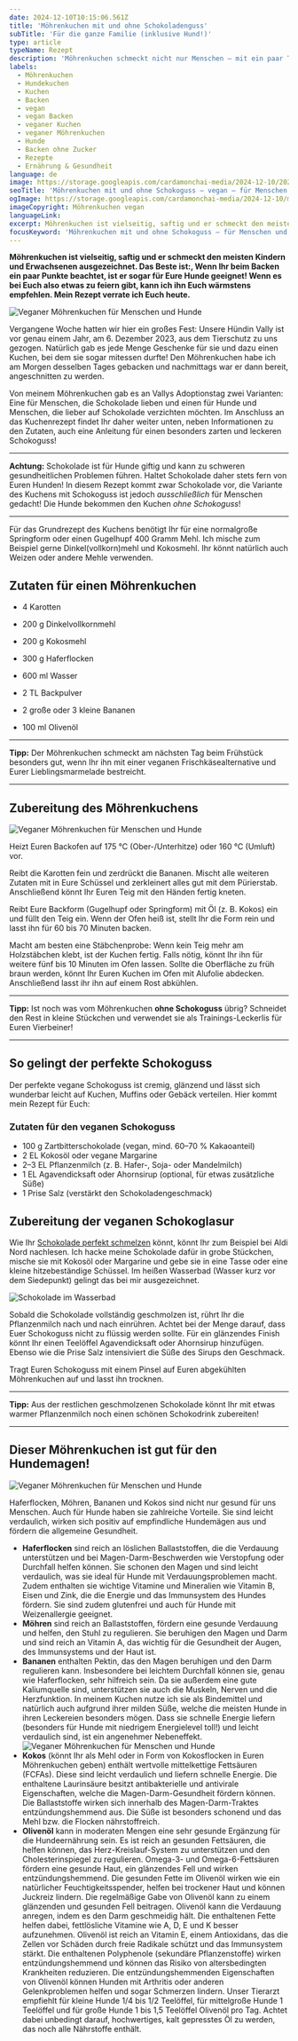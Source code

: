 ```yaml
---
date: 2024-12-10T10:15:06.561Z
title: 'Möhrenkuchen mit und ohne Schokoladenguss'
subTitle: 'Für die ganze Familie (inklusive Hund!)'
type: article
typeName: Rezept
description: 'Möhrenkuchen schmeckt nicht nur Menschen – mit ein paar Tipps und ohne Schokoguss könnt Ihr ihn auch Euren Hunden geben. Holt Euch mein Rezept hier!'
labels:
  - Möhrenkuchen
  - Hundekuchen
  - Kuchen
  - Backen
  - vegan
  - vegan Backen
  - veganer Kuchen
  - veganer Möhrenkuchen
  - Hunde
  - Backen ohne Zucker
  - Rezepte
  - Ernährung & Gesundheit
language: de
image: https://storage.googleapis.com/cardamonchai-media/2024-12-10/2024-12-10-moehrenkuchen-vegan-soundsvegan-com-11-jpg-imagine-f8f8f8_a07256_1024_768/640.webp
seoTitle: 'Möhrenkuchen mit und ohne Schokoguss – vegan – für Menschen und Hunde'
ogImage: https://storage.googleapis.com/cardamonchai-media/2024-12-10/moehrenkuchen-vegan-soundsvegan-com-og-jpg-imagine-f8f8f8_c3975c_1200_628/640.webp
imageCopyright: Möhrenkuchen vegan
languageLink:
excerpt: Möhrenkuchen ist vielseitig, saftig und er schmeckt den meisten Kindern und Erwachsenen ausgezeichnet. Das Beste ist, wenn Ihr beim Backen ein paar Punkte beachtet, ist er sogar für Eure Hunde geeignet! Wenn es bei Euch also etwas zu feiern gibt, kann ich ihn Euch wärmstens empfehlen. Holt Euch in diesem Artikel mein Rezept!
focusKeyword: 'Möhrenkuchen mit und ohne Schokoguss – für Menschen und Hunde!'
---
```


**Möhrenkuchen ist vielseitig, saftig und er schmeckt den meisten Kindern und Erwachsenen ausgezeichnet. Das Beste ist:, Wenn Ihr beim Backen ein paar Punkte beachtet, ist er sogar für Eure Hunde geeignet! Wenn es bei Euch also etwas zu feiern gibt, kann ich ihn Euch wärmstens empfehlen. Mein Rezept verrate ich Euch heute.**

![Veganer Möhrenkuchen für Menschen und Hunde](https://storage.googleapis.com/cardamonchai-media/2024-12-10/2024-12-10-moehrenkuchen-vegan-soundsvegan-com-05-jpg-imagine-f8c848_c09b5a_1024_768/640.webp 'Veganer Möhrenkuchen für Menschen und Hunde')

Vergangene Woche hatten wir hier ein großes Fest: Unsere Hündin Vally ist vor genau einem Jahr, am 6. Dezember 2023, aus dem Tierschutz zu uns gezogen. Natürlich gab es jede Menge Geschenke für sie und dazu einen Kuchen, bei dem sie sogar mitessen durfte! Den Möhrenkuchen habe ich am Morgen desselben Tages gebacken und nachmittags war er dann bereit, angeschnitten zu werden.

Von meinem Möhrenkuchen gab es an Vallys Adoptionstag zwei Varianten: Eine für Menschen, die Schokolade lieben und einen für Hunde und Menschen, die lieber auf Schokolade verzichten möchten. Im Anschluss an das Kuchenrezept findet Ihr daher weiter unten, neben Informationen zu den Zutaten, auch eine Anleitung für einen besonders zarten und leckeren Schokoguss!

---

**Achtung:** Schokolade ist für Hunde giftig und kann zu schweren gesundheitlichen Problemen führen. Haltet Schokolade daher stets fern von Euren Hunden! In diesem Rezept kommt zwar Schokolade vor, die Variante des Kuchens mit Schokoguss ist jedoch _ausschließlich_ für Menschen gedacht! Die Hunde bekommen den Kuchen _ohne Schokoguss_!

---

Für das Grundrezept des Kuchens benötigt Ihr für eine normalgroße Springform oder einen Gugelhupf 400 Gramm Mehl. Ich mische zum Beispiel gerne Dinkel(vollkorn)mehl und Kokosmehl. Ihr könnt natürlich auch Weizen oder andere Mehle verwenden.

## Zutaten für einen Möhrenkuchen

- 4 Karotten

- 200 g Dinkelvollkornmehl

- 200 g Kokosmehl

- 300 g Haferflocken

- 600 ml Wasser

- 2 TL Backpulver

- 2 große oder 3 kleine Bananen

- 100 ml Olivenöl

---

**Tipp:** Der Möhrenkuchen schmeckt am nächsten Tag beim Frühstück besonders gut, wenn Ihr ihn mit einer veganen Frischkäsealternative und Eurer Lieblingsmarmelade bestreicht.

---

## Zubereitung des Möhrenkuchens

![Veganer Möhrenkuchen für Menschen und Hunde](https://storage.googleapis.com/cardamonchai-media/2024-12-10/2024-12-10-moehrenkuchen-vegan-soundsvegan-com-07-jpg-imagine-f8d898_aa9974_1024_768/640.webp 'Veganer Möhrenkuchen für Menschen und Hunde')

Heizt Euren Backofen auf 175 °C (Ober-/Unterhitze) oder 160 °C (Umluft) vor.

Reibt die Karotten fein und zerdrückt die Bananen. Mischt alle weiteren Zutaten mit in Eure Schüssel und zerkleinert alles gut mit dem Pürierstab. Anschließend könnt Ihr Euren Teig mit den Händen fertig kneten.

Reibt Eure Backform (Gugelhupf oder Springform) mit Öl (z. B. Kokos) ein und füllt den Teig ein. Wenn der Ofen heiß ist, stellt Ihr die Form rein und lasst ihn für 60 bis 70 Minuten backen.

Macht am besten eine Stäbchenprobe: Wenn kein Teig mehr am Holzstäbchen klebt, ist der Kuchen fertig. Falls nötig, könnt Ihr ihn für weitere fünf bis 10 Minuten im Ofen lassen. Sollte die Oberfläche zu früh braun werden, könnt Ihr Euren Kuchen im Ofen mit Alufolie abdecken. Anschließend lasst ihr ihn auf einem Rost abkühlen.

---

**Tipp:** Ist noch was vom Möhrenkuchen **ohne Schokoguss** übrig? Schneidet den Rest in kleine Stückchen und verwendet sie als Trainings-Leckerlis für Euren Vierbeiner!

---

## So gelingt der perfekte Schokoguss

Der perfekte vegane Schokoguss ist cremig, glänzend und lässt sich wunderbar leicht auf Kuchen, Muffins oder Gebäck verteilen. Hier kommt mein Rezept für Euch:

### Zutaten für den veganen Schokoguss

- 100 g Zartbitterschokolade (vegan, mind. 60–70 % Kakaoanteil)
- 2 EL Kokosöl oder vegane Margarine
- 2–3 EL Pflanzenmilch (z. B. Hafer-, Soja- oder Mandelmilch)
- 1 EL Agavendicksaft oder Ahornsirup (optional, für etwas zusätzliche Süße)
- 1 Prise Salz (verstärkt den Schokoladengeschmack)

## Zubereitung der veganen Schokoglasur

Wie Ihr [Schokolade perfekt schmelzen](https://www.aldi-nord.de/ratgeber-tipps/kuechenhacks/schokolade-schmelzen.html) könnt, könnt Ihr zum Beispiel bei Aldi Nord nachlesen. Ich hacke meine Schokolade dafür in grobe Stückchen, mische sie mit Kokosöl oder Margarine und gebe sie in eine Tasse oder eine kleine hitzebeständige Schüssel. Im heißen Wasserbad (Wasser kurz vor dem Siedepunkt) gelingt das bei mir ausgezeichnet.

![Schokolade im Wasserbad](https://storage.googleapis.com/cardamonchai-media/2024-12-10/2024-12-10-moehrenkuchen-vegan-soundsvegan-com-06-jpg-imagine-080808_625953_1024_768/640.webp 'Schokolade im Wasserbad')

Sobald die Schokolade vollständig geschmolzen ist, rührt Ihr die Pflanzenmilch nach und nach einrühren. Achtet bei der Menge darauf, dass Euer Schokoguss nicht zu flüssig werden sollte. Für ein glänzendes Finish könnt Ihr einen Teelöffel Agavendicksaft oder Ahornsirup hinzufügen. Ebenso wie die Prise Salz intensiviert die Süße des Sirups den Geschmack.

Tragt Euren Schokoguss mit einem Pinsel auf Euren abgekühlten Möhrenkuchen auf und lasst ihn trocknen.

---

**Tipp:** Aus der restlichen geschmolzenen Schokolade könnt Ihr mit etwas warmer Pflanzenmilch noch einen schönen Schokodrink zubereiten!

---

## Dieser Möhrenkuchen ist gut für den Hundemagen!

![Veganer Möhrenkuchen für Menschen und Hunde](https://storage.googleapis.com/cardamonchai-media/2024-12-10/2024-12-10-moehrenkuchen-vegan-soundsvegan-com-13-jpg-imagine-f8f8f8_a08353_1024_768/640.webp 'Veganer Möhrenkuchen für Menschen und Hunde')

Haferflocken, Möhren, Bananen und Kokos sind nicht nur gesund für uns Menschen. Auch für Hunde haben sie zahlreiche Vorteile. Sie sind leicht verdaulich, wirken sich positiv auf empfindliche Hundemägen aus und fördern die allgemeine Gesundheit.

- **Haferflocken** sind reich an löslichen Ballaststoffen, die die Verdauung unterstützen und bei Magen-Darm-Beschwerden wie Verstopfung oder Durchfall helfen können. Sie schonen den Magen und sind leicht verdaulich, was sie ideal für Hunde mit Verdauungsproblemen macht. Zudem enthalten sie wichtige Vitamine und Mineralien wie Vitamin B, Eisen und Zink, die die Energie und das Immunsystem des Hundes fördern. Sie sind zudem glutenfrei und auch für Hunde mit Weizenallergie geeignet.
- **Möhren** sind reich an Ballaststoffen, fördern eine gesunde Verdauung und helfen, den Stuhl zu regulieren. Sie beruhigen den Magen und Darm und sind reich an Vitamin A, das wichtig für die Gesundheit der Augen, des Immunsystems und der Haut ist.
- **Bananen** enthalten Pektin, das den Magen beruhigen und den Darm regulieren kann. Insbesondere bei leichtem Durchfall können sie, genau wie Haferflocken, sehr hilfreich sein. Da sie außerdem eine gute Kaliumquelle sind, unterstützen sie auch die Muskeln, Nerven und die Herzfunktion. In meinem Kuchen nutze ich sie als Bindemittel und natürlich auch aufgrund ihrer milden Süße, welche die meisten Hunde in ihren Leckereien besonders mögen. Dass sie schnelle Energie liefern (besonders für Hunde mit niedrigem Energielevel toll!) und leicht verdaulich sind, ist ein angenehmer Nebeneffekt. ![Veganer Möhrenkuchen für Menschen und Hunde](https://storage.googleapis.com/cardamonchai-media/2024-12-10/2024-12-10-moehrenkuchen-vegan-soundsvegan-com-14-jpg-imagine-381808_78512c_1024_768/640.webp 'Veganer Möhrenkuchen für Menschen und Hunde')
- **Kokos** (könnt Ihr als Mehl oder in Form von Kokosflocken in Euren Möhrenkuchen geben) enthält wertvolle mittelkettige Fettsäuren (FCFAs). Diese sind leicht verdaulich und liefern schnelle Energie. Die enthaltene Laurinsäure besitzt antibakterielle und antivirale Eigenschaften, welche die Magen-Darm-Gesundheit fördern können. Die Ballaststoffe wirken sich innerhalb des Magen-Darm-Traktes entzündungshemmend aus. Die Süße ist besonders schonend und das Mehl bzw. die Flocken nährstoffreich.
- **Olivenöl** kann in moderaten Mengen eine sehr gesunde Ergänzung für die Hundeernährung sein. Es ist reich an gesunden Fettsäuren, die helfen können, das Herz-Kreislauf-System zu unterstützen und den Cholesterinspiegel zu regulieren. Omega-3- und Omega-6-Fettsäuren fördern eine gesunde Haut, ein glänzendes Fell und wirken entzündungshemmend. Die gesunden Fette im Olivenöl wirken wie ein natürlicher Feuchtigkeitsspender, helfen bei trockener Haut und können Juckreiz lindern. Die regelmäßige Gabe von Olivenöl kann zu einem glänzenden und gesunden Fell beitragen. Olivenöl kann die Verdauung anregen, indem es den Darm geschmeidig hält. Die enthaltenen Fette helfen dabei, fettlösliche Vitamine wie A, D, E und K besser aufzunehmen. Olivenöl ist reich an Vitamin E, einem Antioxidans, das die Zellen vor Schäden durch freie Radikale schützt und das Immunsystem stärkt. Die enthaltenen Polyphenole (sekundäre Pflanzenstoffe) wirken entzündungshemmend und können das Risiko von altersbedingten Krankheiten reduzieren. Die entzündungshemmenden Eigenschaften von Olivenöl können Hunden mit Arthritis oder anderen Gelenkproblemen helfen und sogar Schmerzen lindern. Unser Tierarzt empfiehlt für kleine Hunde 1/4 bis 1/2 Teelöffel, für mittelgroße Hunde 1 Teelöffel und für große Hunde 1 bis 1,5 Teelöffel Olivenöl pro Tag. Achtet dabei unbedingt darauf, hochwertiges, kalt gepresstes Öl zu werden, das noch alle Nährstoffe enthält.
